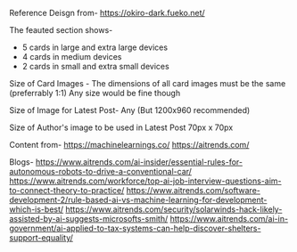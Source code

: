 Reference Deisgn from-
https://okiro-dark.fueko.net/

The feauted section shows-
* 5 cards in large and extra large devices 
* 4 cards in medium devices
* 2 cards in small and extra small devices

Size of Card Images -
The dimensions of all card images must be the same (preferrably 1:1)
Any size would be fine though

Size of Image for Latest Post-
Any (But 1200x960 recommended)

Size of Author's image to be used in Latest Post 
70px x 70px


Content from-
https://machinelearnings.co/
https://aitrends.com/


Blogs- 
https://www.aitrends.com/ai-insider/essential-rules-for-autonomous-robots-to-drive-a-conventional-car/
https://www.aitrends.com/workforce/top-ai-job-interview-questions-aim-to-connect-theory-to-practice/
https://www.aitrends.com/software-development-2/rule-based-ai-vs-machine-learning-for-development-which-is-best/
https://www.aitrends.com/security/solarwinds-hack-likely-assisted-by-ai-suggests-microsofts-smith/
https://www.aitrends.com/ai-in-government/ai-applied-to-tax-systems-can-help-discover-shelters-support-equality/
